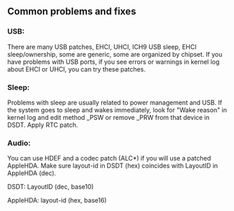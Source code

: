 ## Common problems and fixes

### USB:
There are many USB patches, EHCI, UHCI, ICH9 USB sleep, EHCI sleep/ownership, some are generic, some are organized by chipset.
If you have problems with USB ports, if you see errors or warnings in kernel log about EHCI or UHCI, you can try these patches. 

### Sleep:
Problems with sleep are usually related to power management and USB.
If the system goes to sleep and wakes immediately, look for "Wake reason" in kernel log and edit method _PSW or remove _PRW from that device in DSDT.
Apply RTC patch. 

### Audio:
You can use HDEF and a codec patch (ALC*) if you will use a patched AppleHDA.
Make sure layout-id in DSDT (hex) coincides with LayoutID in AppleHDA (dec).


DSDT: LayoutID (dec, base10)

AppleHDA: layout-id (hex, base16)